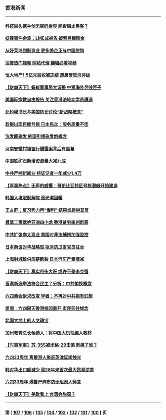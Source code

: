 ### 香港新闻
---
#### [科技巨头携手创无密码世界 能否阻止黑客？](../../pages/ncid1349362/n13755124.md?06090045) 
#### [妖镍事件余波：LME成被告 被索巨额赔金](../../pages/ncid1349362/n13754708.md?06090045) 
#### [从好莱坞到制造业 更多美企正与中国脱钩](../../pages/ncid1349362/n13754651.md?06090045) 
#### [油管热门视频 网站代理 翻墙必看视频](http://209.222.30.114:81/youtube.html?06090045)
#### [恒大地产1.5亿元股权被冻结 遭惠誉取消评级](../../pages/ncid1349362/n13754601.md?06090045) 
#### [【财商天下】蚂蚁董事局大调整 中资海外寻钱匣子](../../pages/ncid1349362/n13754355.md?06090045) 
#### [美国际宗教自由报告 关注香港法轮功学员遭遇](../../pages/ncid1349362/n13754439.md?06090045) 
#### [北约秘书长与美国防长讨论“新战略概念”](../../pages/ncid1349362/n13754325.md?06090045) 
#### [软银出现巨额亏损 日本民众：服务质量不佳](../../pages/ncid1349362/n13754262.md?06090045) 
#### [洗发即染发 韩国引领染发新概念](../../pages/ncid1349362/n13754234.md?06090045) 
#### [河南安徽村镇银行爆雷案背后有黑幕](../../pages/ncid1349362/n13754230.md?06090045) 
#### [中国铁矿石新增资源量大减九成](../../pages/ncid1349362/n13754270.md?06090045) 
#### [中共严控新闻业 持证记者一年减少1.4万](../../pages/ncid1349362/n13754225.md?06090045) 
#### [【军事热点】无声的威慑：哥伦比亚特区号核潜艇开始建造](../../pages/ncid1349362/n13753624.md?06090045) 
#### [韩国入境限制解除 观光潮回暖](../../pages/ncid1349362/n13754217.md?06090045) 
#### [王友群：反习势力再“爆料” 结果或适得其反](../../pages/ncid1349362/n13753609.md?06090045) 
#### [最低工资低绝亚洲四小龙 香港贫穷率创新高](../../pages/ncid1349362/n13753982.md?06090045) 
#### [中共扩张南太渔业 美国对非法捕捞加强监控](../../pages/ncid1349362/n13753956.md?06090045) 
#### [日本新设对华战略班 拟派防卫省官员驻台](../../pages/ncid1349362/n13753832.md?06090045) 
#### [上海封城致供应链断裂 日本汽车产量骤减](../../pages/ncid1349362/n13753792.md?06090045) 
#### [【财商天下】真实带头大哥 或许不是李克强](../../pages/ncid1349362/n13753612.md?06090045) 
#### [香港新选举法符合民主？分析：中共偷换概念](../../pages/ncid1349362/n13753490.md?06090045) 
#### [六四集会诉求改变 学者：不再对中共抱有幻想](../../pages/ncid1349362/n13753532.md?06090045) 
#### [组图：六四隔天香港维园重开 市民前往悼念](../../pages/ncid1349362/n13753401.md?06090045) 
#### [北国大地上的人文瑰宝](../../pages/ncid1349362/n13751878.md?06090045) 
#### [加州教育总长候选人：将中国大饥荒编入教材](../../pages/ncid1349362/n13752863.md?06090045) 
#### [【时事军事】苏-35S被米格-29击落 刺痛了谁？](../../pages/ncid1349362/n13752411.md?06090045) 
#### [六四33周年 离散港人聚首英澳延续烛光](../../pages/ncid1349362/n13752591.md?06090045) 
#### [韩对华出口额减少 现28年来首次最大贸易逆差](../../pages/ncid1349362/n13752569.md?06090045) 
#### [六四33周年 港警严阵布防无阻港人悼念](../../pages/ncid1349362/n13752544.md?06090045) 
#### [【财商天下】美欧看上 台湾会脱孤？](../../pages/ncid1349362/n13752388.md?06090045) 

---
#### 第 [ [107](./107.md?06090045) / [106](./106.md?06090045) / [105](./105.md?06090045) / [104](./104.md?06090045) / [103](./103.md?06090045) / [102](./102.md?06090045) / [101](./101.md?06090045) / [100](./100.md?06090045) ] 页
